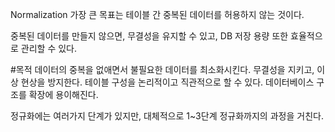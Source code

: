 Normalization
가장 큰 목표는 테이블 간 중복된 데이터를 허용하지 않는 것이다.

중복된 데이터를 만들지 않으면, 무결성을 유지할 수 있고, DB 저장 용량 또한 효율적으로 관리할 수 있다.


#목적
데이터의 중복을 없애면서 불필요한 데이터를 최소화시킨다.
무결성을 지키고, 이상 현상을 방지한다.
테이블 구성을 논리적이고 직관적으로 할 수 있다.
데이터베이스 구조를 확장에 용이해진다.

정규화에는 여러가지 단계가 있지만, 대체적으로 1~3단계 정규화까지의 과정을 거친다.